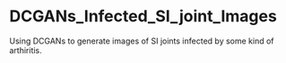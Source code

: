 # DCGANs_Infected_SI_joint_Images
Using DCGANs to generate images of SI joints infected by some kind of arthiritis. 
